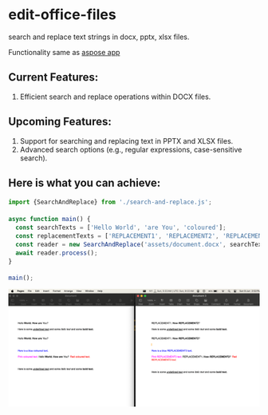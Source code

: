 # edit-office-files

search and replace text strings in docx, pptx, xlsx files.

Functionality same as [aspose app](https://products.aspose.app/words/replace/docx#)

## Current Features:

1. Efficient search and replace operations within DOCX files.

## Upcoming Features:

1. Support for searching and replacing text in PPTX and XLSX files.
2. Advanced search options (e.g., regular expressions, case-sensitive search).

## Here is what you can achieve:

```js
import {SearchAndReplace} from './search-and-replace.js';

async function main() {
  const searchTexts = ['Hello World', 'are You', 'coloured'];
  const replacementTexts = ['REPLACEMENT1', 'REPLACEMENT2', 'REPLACEMENT3'];
  const reader = new SearchAndReplace('assets/document.docx', searchTexts, replacementTexts, 'updated.docx');
  await reader.process();
}

main();
```

![search and replace docx](assets/compare-docx.png)

